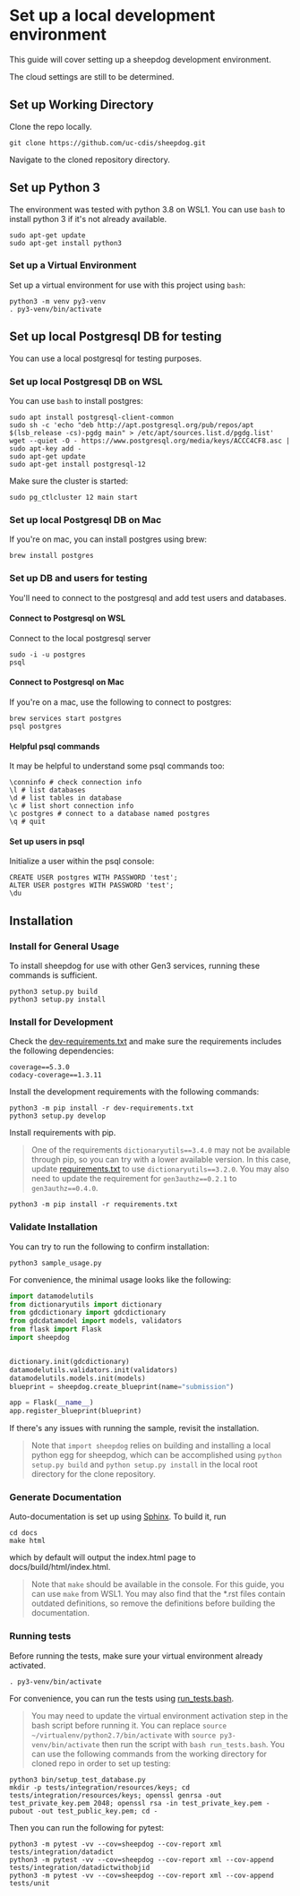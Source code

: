 # Set up a local development environment

This guide will cover setting up a sheepdog development environment.

The cloud settings are still to be determined.

## Set up Working Directory

Clone the repo locally.

```console
git clone https://github.com/uc-cdis/sheepdog.git
```

Navigate to the cloned repository directory.

## Set up Python 3

The environment was tested with python 3.8 on WSL1.  You can use `bash` to install python 3 if it's not already available.

```console
sudo apt-get update
sudo apt-get install python3
```

### Set up a Virtual Environment

Set up a virtual environment for use with this project using `bash`:

```console
python3 -m venv py3-venv
. py3-venv/bin/activate
```

## Set up local Postgresql DB for testing

You can use a local postgresql for testing purposes.

### Set up local Postgresql DB on WSL

You can use `bash` to install postgres:

```console
sudo apt install postgresql-client-common
sudo sh -c 'echo "deb http://apt.postgresql.org/pub/repos/apt $(lsb_release -cs)-pgdg main" > /etc/apt/sources.list.d/pgdg.list'
wget --quiet -O - https://www.postgresql.org/media/keys/ACCC4CF8.asc | sudo apt-key add -
sudo apt-get update
sudo apt-get install postgresql-12
```

Make sure the cluster is started:

```console
sudo pg_ctlcluster 12 main start
```

### Set up local Postgresql DB on Mac

If you're on mac, you can install postgres using brew:

```console
brew install postgres
```

### Set up DB and users for testing

You'll need to connect to the postgresql and add test users and databases.

#### Connect to Postgresql on WSL

Connect to the local postgresql server

```console
sudo -i -u postgres
psql
```

#### Connect to Postgresql on Mac

If you're on a mac, use the following to connect to postgres:

```console
brew services start postgres
psql postgres
```

#### Helpful psql commands
It may be helpful to understand some psql commands too:

```console
\conninfo # check connection info
\l # list databases
\d # list tables in database
\c # list short connection info
\c postgres # connect to a database named postgres
\q # quit
```

#### Set up users in psql

Initialize a user within the psql console:

```console
CREATE USER postgres WITH PASSWORD 'test';
ALTER USER postgres WITH PASSWORD 'test';
\du
```

## Installation

### Install for General Usage

To install sheepdog for use with other Gen3 services, running these commands is sufficient.

```console
python3 setup.py build
python3 setup.py install
```

### Install for Development

Check the [dev-requirements.txt](https://github.com/uc-cdis/sheepdog/blob/master/dev-requirements.txt) and make sure the requirements includes the following dependencies:

```
coverage==5.3.0
codacy-coverage==1.3.11
```

Install the development requirements with the following commands:

```console
python3 -m pip install -r dev-requirements.txt
python3 setup.py develop
```

Install requirements with pip.

> One of the requirements `dictionaryutils==3.4.0` may not be available through pip, so you can try with a lower available version.  In this case, update [requirements.txt](https://github.com/uc-cdis/sheepdog/blob/master/requirements.txt) to use `dictionaryutils==3.2.0`.  You may also need to update the requirement for `gen3authz==0.2.1` to `gen3authz==0.4.0`.

```console
python3 -m pip install -r requirements.txt
```

### Validate Installation

You can try to run the following to confirm installation:

```console
python3 sample_usage.py
```

For convenience, the minimal usage looks like the following:

```python
import datamodelutils
from dictionaryutils import dictionary
from gdcdictionary import gdcdictionary
from gdcdatamodel import models, validators
from flask import Flask
import sheepdog


dictionary.init(gdcdictionary)
datamodelutils.validators.init(validators)
datamodelutils.models.init(models)
blueprint = sheepdog.create_blueprint(name="submission")

app = Flask(__name__)
app.register_blueprint(blueprint)
```

If there's any issues with running the sample, revisit the installation.

> Note that `import sheepdog` relies on building and installing a local python egg for sheepdog, which can be accomplished using `python setup.py build` and `python setup.py install` in the local root directory for the clone repository.

### Generate Documentation

Auto-documentation is set up using [Sphinx](http://www.sphinx-doc.org/en/stable/). To build it, run

```console
cd docs
make html
```

which by default will output the index.html page to docs/build/html/index.html.

> Note that `make` should be available in the console.  For this guide, you can use `make` from WSL1.  You may also find that the *.rst files contain outdated definitions, so remove the definitions before building the documentation.

### Running tests

Before running the tests, make sure your virtual environment already activated.

```console
. py3-venv/bin/activate
```

For convenience, you can run the tests using [run_tests.bash](https://github.com/uc-cdis/sheepdog/blob/master/run_tests.bash).
> You may need to update the virtual environment activation step in the bash script before running it.  You can replace `source ~/virtualenv/python2.7/bin/activate` with `source py3-venv/bin/activate` then run the script with `bash run_tests.bash`.
You can use the following commands from the working directory for cloned repo in order to set up testing:

```console
python3 bin/setup_test_database.py
mkdir -p tests/integration/resources/keys; cd tests/integration/resources/keys; openssl genrsa -out test_private_key.pem 2048; openssl rsa -in test_private_key.pem -pubout -out test_public_key.pem; cd -
```

Then you can run the following for pytest:

```console
python3 -m pytest -vv --cov=sheepdog --cov-report xml tests/integration/datadict
python3 -m pytest -vv --cov=sheepdog --cov-report xml --cov-append tests/integration/datadictwithobjid
python3 -m pytest -vv --cov=sheepdog --cov-report xml --cov-append tests/unit
```